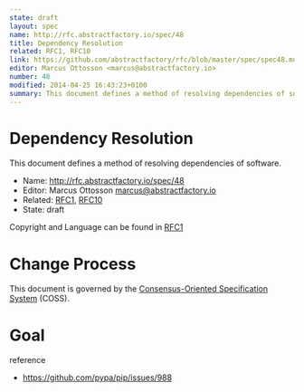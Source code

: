 ```yaml
---
state: draft
layout: spec
name: http://rfc.abstractfactory.io/spec/48
title: Dependency Resolution
related: RFC1, RFC10
link: https://github.com/abstractfactory/rfc/blob/master/spec/spec48.md
editor: Marcus Ottosson <marcus@abstractfactory.io>
number: 48
modified: 2014-04-25 16:43:23+0100
summary: This document defines a method of resolving dependencies of software.
---
```


# Dependency Resolution

This document defines a method of resolving dependencies of software.

* Name: http://rfc.abstractfactory.io/spec/48
* Editor: Marcus Ottosson <marcus@abstractfactory.io>
* Related: [RFC1](http://rfc.abstractfactory.io/spec/1), [RFC10](http://rfc.abstractfactory.io/spec/10)
* State: draft

Copyright and Language can be found in [RFC1](http://rfc.abstractfactory.io/spec/1)

# Change Process

This document is governed by the [Consensus-Oriented Specification System](http://www.digistan.org/spec:1/COSS) (COSS).

# Goal

reference

* https://github.com/pypa/pip/issues/988